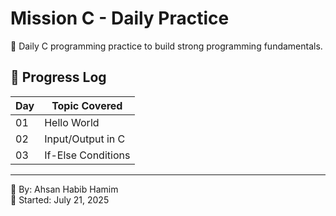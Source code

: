 # Mission C - Daily Practice

🚀 Daily C programming practice to build strong programming fundamentals.

## 📅 Progress Log

| Day | Topic Covered          |
|-----|------------------------|
| 01  | Hello World            |
| 02  | Input/Output in C      |
| 03  | If-Else Conditions     |
---

📍 By: Ahsan Habib Hamim  
🎯 Started: July 21, 2025
